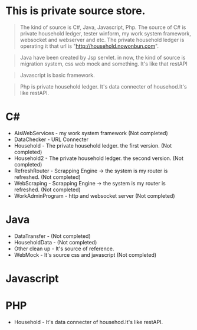 This is private source store.
=============================

> The kind of source is C#, Java, Javascript, Php.
> The source of C# is private household ledger, tester winform, my work system framework, websocket and webserver and etc.
> The private household ledger is operating it that url is "http://household.nowonbun.com".

> Java have been created by Jsp servlet. in now, the kind of source is migration system, css web mock and something. It's like that restAPI

> Javascript is basic framework.

> Php is private household ledger. It's data connecter of househod.It's like restAPI.

# C#

* AisWebServices - my work system framework (Not completed)
* DataChecker - URL Connecter 
* Household - The private household ledger. the first version. (Not completed)
* Household2 - The private household ledger. the second version. (Not completed)
* RefreshRouter - Scrapping Engine -> the system is my router is refreshed. (Not completed)
* WebScraping - Scrapping Engine -> the system is my router is refreshed. (Not completed)
* WorkAdminProgram - http and websocket server (Not completed)

# Java

* DataTransfer - (Not completed)
* HouseholdData - (Not completed)
* Other	clean up - It's source of reference.
* WebMock -  It's source css and javascript (Not completed)

# Javascript

# PHP

* Household - It's data connecter of househod.It's like restAPI.